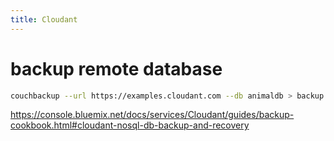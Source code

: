 ```yaml
---
title: Cloudant 
---
```


# backup remote database
```bash
couchbackup --url https://examples.cloudant.com --db animaldb > backup.txt
```
<https://console.bluemix.net/docs/services/Cloudant/guides/backup-cookbook.html#cloudant-nosql-db-backup-and-recovery>

